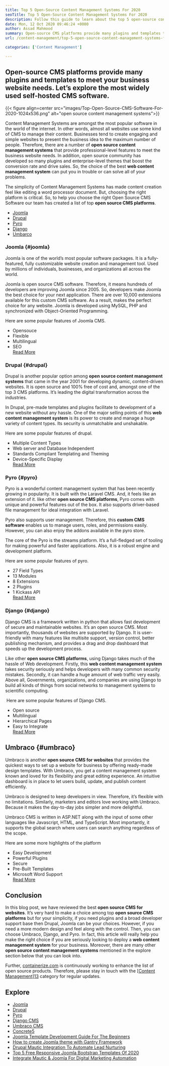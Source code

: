 ```yaml
---
title: Top 5 Open-Source Content Management Systems For 2020
seoTitle: Top 5 Open-Source Content Management Systems For 2020
description: Follow this guide to learn about the top 5 open-source content management systems that are used to manage web content with complete control and transparency.
date: Mon, 12 Oct 2020 09:46:24 +0000
author: Assad Mahmood
summary: Open-source CMS platforms provide many plugins and templates to meet your business website needs. Let’s explore the most widely used self-hosted CMS software.
url: /content-management/top-5-open-source-content-management-systems-for-2020/

categories: ['Content Management']

---
```

## Open-source CMS platforms provide many plugins and templates to meet your business website needs. Let’s explore the most widely used self-hosted CMS software.

{{< figure align=center src="images/Top-Open-Source-CMS-Software-For-2020-1024x536.png" alt="open source content management systems">}}  

Content Management Systems are amongst the most popular software in the world of the internet. In other words, almost all websites use some kind of CMS to manage their content. Businesses tend to create engaging and simple websites to present the business idea to the maximum number of people. Therefore, there are a number of **open source content management systems** that provide professional-level features to meet the business website needs. In addition, open source community has developed so many plugins and enterprise-level themes that boost the conversion rate and drive sales. So, the choice of the best **web content management system** can put you in trouble or can solve all of your problems.  

The simplicity of Content Management Systems has made content creation feel like editing a word processor document. But, choosing the right platform is critical. So, to help you choose the right Open Source CMS Software our team has created a list of top **open source CMS platforms**.

  * [Joomla][1]
  * [Drupal][2]
  * [Pyro][3]
  * [Django][4]
  * [Umbarco][5]

### Joomla {#joomla}

Joomla is one of the world’s most popular software packages. It is a fully-featured, fully customizable website creation and management tool. Used by millions of individuals, businesses, and organizations all across the world.

Joomla is open source CMS software. Therefore, it means hundreds of developers are improving Joomla since 2005. So, developers make Joomla the best choice for your next application. There are over 10,000 extensions available for this custom CMS software. As a result, makes the perfect choice for any website. Joomla is developed using MySQL, PHP and synchronized with Object-Oriented Programming.   
  
Here are some popular features of Joomla CMS.

  * Opensouce
  * Flexible 
  * Multilingual
  * SEO  
    [Read More][6]

### **Drupal** {#drupal}

Drupal is another popular option among **open source content management systems** that came in the year 2001 for developing dynamic, content-driven websites. It is open source and 100% free of cost and, amongst one of the top 3 CMS platforms. It’s leading the digital transformation across the industries. 

In Drupal, pre-made templates and plugins facilitate to development of a new website without any hassle. One of the major selling points of this **web content management system** is its power to create and manage a huge variety of content types. Its security is unmatchable and unshakable. 

Here are some popular features of drupal.

  * Multiple Content Types
  * Web server and Database Independent
  * Standards Compliant Templating and Theming
  * Device-Specific Display  
    [Read More][7]

### **Pyro** {#pyro}

Pyro is a wonderful content management system that has been recently growing in popularity. It is built with the Laravel CMS. And, it feels like an extension of it. like other **open source CMS platforms**, Pyro comes with unique and powerful features out of the box. It also supports driver-based file management for ideal integration with Laravel.

Pyro also supports user management. Therefore, this **custom CMS software** enables us to manage users, roles, and permissions easily. However, you can also enjoy the addons available in the pyro store.

The core of the Pyro is the streams platform. It’s a full-fledged set of tooling for making powerful and faster applications. Also, it is a robust engine and development platform.

Here are some popular features of pyro.

  * 27 Field Types
  * 13 Modules
  * 8 Extensions
  * 2 Plugins
  * 1 Kickass API  
    [Read More][8]

### **Django** {#django}

Django CMS is a framework written in python that allows fast development of secure and maintainable websites. It’s an open source CMS. Most importantly, thousands of websites are supported by Django. It is user-friendly with many features like multisite support, version control, better publishing mechanism, and provides a drag and drop dashboard that speeds up the development process.

Like other **open source CMS platforms**, using Django takes much of the hassle of Web development. Firstly, this **web content management system** takes security seriously and helps developers with many common security mistakes. Secondly, it can handle a huge amount of web traffic very easily. Above all, Governments, organizations, and companies are using Django to build all kinds of things from social networks to management systems to scientific computing.

 Here are some popular features of Django CMS.

  * Open source
  * Multilingual
  * Hierarchical Pages 
  * Easy to Integrate  
    [Read More][9]

## **Umbraco** {#umbraco}

Umbraco is another **open source CMS for websites** that provides the quickest ways to set up a website for business by offering ready-made design templates. With Umbraco, you get a content management system known and loved for its flexibility and great editing experience. An intuitive dashboard is in place to let users build, update, and publish content efficiently.

Umbraco is designed to keep developers in view. Therefore, it’s flexible with no limitations. Similarly, marketers and editors love working with Umbraco. Because it makes the day-to-day jobs simpler and more delightful.

Umbraco CMS is written in ASP.NET along with the input of some other languages like Javascript, HTML, and TypeScript. Most importantly, it supports the global search where users can search anything regardless of the scope.

Here are some more highlights of the platform

  * Easy Development
  * Powerful Plugins
  * Secure
  * Pre-Built Templates
  * Microsoft Word Support  
    [Read More][10]

## Conclusion

In this blog post, we have reviewed the best **open source CMS for websites**. It’s very hard to make a choice among top **open source CMS platforms** but for your simplicity, if you need plugins and a broad developer support base then Drupal, Joomla can be your choices. However, if you need a more modern design and feel along with the control. Then, you can choose Umbraco, Django, and Pyro. In fact, this article will really help you make the right choice if you are seriously looking to deploy a **web content management system** for your business. Moreover, there are many other **open source content management systems** mentioned in the explore section below that you can look into. 

Further, [containerize.com][11] is continuously working to enhance the list of open source products. Therefore, please stay in touch with the [[Content Management][12]][13] category for regular updates.

## Explore

  * [Joomla][6]
  * [Drupal][7]
  * [Pyro][8]
  * [Django CMS][9]
  * [Umbraco CMS][10]
  * [Concrete5][14]
  * [Joomla Template Development Guide For The Beginners][15]
  * [How to create Joomla theme with Gantry Framework][16]
  * [Drupal Mautic Integration To Automate Lead Nurturing][17]
  * [Top 5 Free Responsive Joomla Bootstrap Templates Of 2020][18]
  * [Integrate Mautic & Joomla For Digital Marketing Automation][19]

 [1]: #joomla
 [2]: #drupal
 [3]: #pyro
 [4]: #django
 [5]: #umbarco
 [6]: https://products.containerize.com/content-management/joomla
 [7]: https://products.containerize.com/content-management/drupal
 [8]: https://products.containerize.com/content-management/pyro
 [9]: https://products.containerize.com/content-management/django
 [10]: https://products.containerize.com/content-management/umbraco
 [11]: https://www.containerize.com/
 [12]: https://products.containerize.com/content-management/
 [13]: https://products.containerize.com/rad
 [14]: https://products.containerize.com/content-management/concrete5
 [15]: https://blog.containerize.com/2020/09/29/responsive-joomla-templates-tutorial/
 [16]: https://blog.containerize.com/2020/10/16/how-to-create-joomla-theme-with-gantry-framework/
 [17]: https://blog.containerize.com/2020/10/14/mautic-and-drupal-integration-to-automate-lead-nurturing/
 [18]: https://blog.containerize.com/2020/10/09/top-5-best-free-responsive-joomla-templates-of-2020/
 [19]: https://blog.containerize.com/2020/10/09/integrate-mautic-with-joomla-for-marketing-automation/
